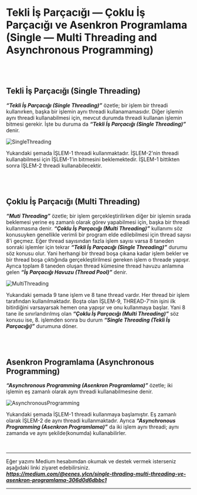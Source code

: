 # Tekli İş Parçacığı — Çoklu İş Parçacığı ve Asenkron Programlama (Single — Multi Threading and Asynchronous Programming)


</br></br>


## Tekli İş Parçacığı (Single Threading)
___“Tekli İş Parçacığı (Single Threading)”___ özetle; bir işlem bir threadi kullanırken, başka bir işlemin aynı threadi kullanamamasıdır. 
Diğer işlemin aynı threadi kullanabilmesi için, mevcut durumda threadi kullanan işlemin bitmesi gerekir. İşte bu duruma da ___“Tekli İş Parçacığı (Single Threading)”___ denir.

![SingleThreading](https://github.com/eenesyalcin/CSharp-Basics/assets/107759141/e4c5683b-0d44-4dd2-bb93-f9a6c825b5a5)

Yukarıdaki şemada İŞLEM-1 threadi kullanmaktadır. İŞLEM-2'nin threadi kullanabilmesi için İŞLEM-1'in bitmesini beklemektedir. İŞLEM-1 bittikten sonra İŞLEM-2 threadi kullanabilecektir.


</br></br>


## Çoklu İş Parçacığı (Multi Threading)
___“Muti Threading”___ özetle; bir işlem gerçekleştirilirken diğer bir işlemin sırada beklemesi yerine eş zamanlı olarak görev yapabilmesi için, başka bir threadi kullanmasına denir.
___“Çoklu İş Parçacığı (Multi Threading)”___ kullanımı söz konusuyken genellikle verimli bir program elde edilebilmesi için thread sayısı 8'i geçmez. 
Eğer thread sayısından fazla işlem sayısı varsa 8 taneden sonraki işlemler için tekrar ___“Tekli İş Parçacığı (Single Threading)”___ durumu söz konusu olur. 
Yani herhangi bir thread boşa çıkana kadar işlem bekler ve bir thread boşa çıktığında gerçekleştirilmesi gereken işlem o threade yapışır. 
Ayrıca toplam 8 taneden oluşan thread kümesine thread havuzu anlamına gelen ___“İş Parçacığı Havuzu (Thread Pool)”___ denir.

![MultiThreading](https://github.com/eenesyalcin/CSharp-Basics/assets/107759141/93e2388f-4181-4285-bf1d-de0e89c5718b)

Yukarıdaki şemada 9 tane işlem ve 8 tane thread vardır. Her thread bir işlem tarafından kullanılmaktadır. Boşta olan İŞLEM-9, THREAD-7'nin işini ilk bitirdiğini varsayarsak hemen ona yapışır ve 
onu kullanmaya başlar. Yani 8 tane ile sınırlandırılmış olan ___“Çoklu İş Parçacığı (Multi Threading)”___ söz konusu ise, 8. işlemden sonra bu durum ___“Single Threading (Tekli İş Parçacığı)”___ durumuna döner.


</br></br>


## Asenkron Programlama (Asynchronous Programming)
___“Asynchronous Programming (Asenkron Programlama)”___ özetle; iki işlemin eş zamanlı olarak aynı threadi kullanabilmesine denir.

![AsynchronousProgramming](https://github.com/eenesyalcin/CSharp-Basics/assets/107759141/052038aa-a01f-4d3d-8d4a-54d82cda1550)

Yukarıdaki şemada İŞLEM-1 threadi kullanmaya başlamıştır. Eş zamanlı olarak İŞLEM-2 de aynı threadi kullanmaktadır. 
Ayrıca ___“Asynchronous Programming (Asenkron Programlama)”___ da iki işlem aynı threadi; aynı zamanda ve aynı şekilde(konumda) kullanabilirler.


</br><hr>


Eğer yazımı Medium hesabımdan okumak ve destek vermek isterseniz aşağıdaki linki ziyaret edebilirsiniz. </br>
***https://medium.com/@eenes.ylcn/single-thrading-multi-threading-ve-asenkron-programlama-306d0d6dbbc1*** <hr>
